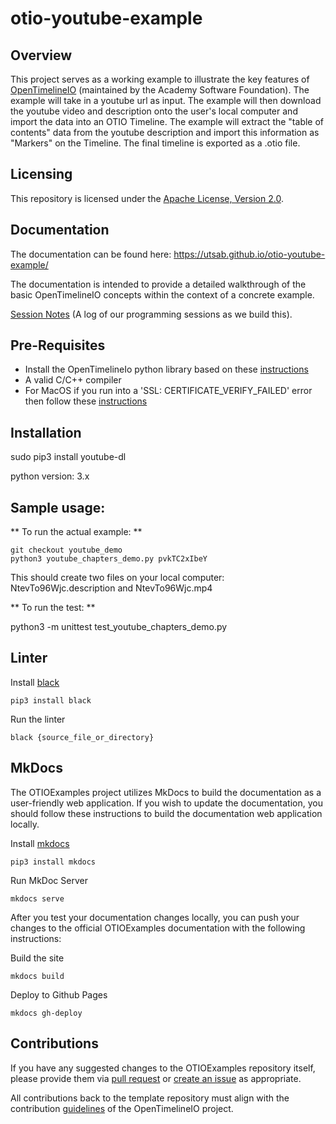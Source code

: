 # otio-youtube-example


## Overview

This project serves as a working example to illustrate the key features of [OpenTimelineIO](https://github.com/AcademySoftwareFoundation/OpenTimelineIO) (maintained by the Academy Software Foundation).  The example will take in a youtube url as input.  The example will then download the youtube video and description onto the user's local computer and import the data into an OTIO Timeline.  The example will extract the "table of contents" data from the youtube description and import this information as "Markers" on the Timeline.  The final timeline is exported as a .otio file. 

## Licensing

This repository is licensed under the [Apache License, Version 2.0](LICENSE.md). 

## Documentation 

The documentation can be found here: https://utsab.github.io/otio-youtube-example/ 

The documentation is intended to provide a detailed walkthrough of the basic OpenTimelineIO concepts within the context of a concrete example. 

[Session Notes](https://docs.google.com/document/d/1czIu3xKXr1FmEl88fZekUPy1aaqnHXF-8M3AwJ78BHs/edit) (A log of our programming sessions as we build this). 


## Pre-Requisites

* Install the OpenTimelineIo python library based on these [instructions](https://opentimelineio.readthedocs.io/en/latest/tutorials/quickstart.html)
* A valid C/C++ compiler
* For MacOS if you run into a 'SSL: CERTIFICATE_VERIFY_FAILED' error then follow these [instructions](https://stackoverflow.com/questions/50236117/scraping-ssl-certificate-verify-failed-error-for-http-en-wikipedia-org)

## Installation

sudo pip3 install youtube-dl

python version: 3.x

## Sample usage: 


** To run the actual example: **

```git checkout youtube_demo```     
```python3 youtube_chapters_demo.py pvkTC2xIbeY```

This should create two files on your local computer: NtevTo96Wjc.description and NtevTo96Wjc.mp4

** To run the test: **

python3 -m unittest test_youtube_chapters_demo.py


## Linter
Install [black](https://github.com/psf/black)
```
pip3 install black
```
Run the linter
```
black {source_file_or_directory}
```

## MkDocs

The OTIOExamples project utilizes MkDocs to build the documentation as a user-friendly web application.  If you wish to update the documentation, you should follow these instructions to build the documentation web application locally.  

Install [mkdocs](https://www.mkdocs.org/getting-started/)
```
pip3 install mkdocs
```

Run MkDoc Server
```
mkdocs serve
```

After you test your documentation changes locally, you can push your changes to the official OTIOExamples documentation with the following instructions: 


Build the site
``` 
mkdocs build
```

Deploy to Github Pages
```
mkdocs gh-deploy 
```


## Contributions

If you have any suggested changes to the OTIOExamples repository itself, 
please provide them via [pull request](../../pulls) or [create an issue](../../issues) as appropriate. 

All contributions back to the template repository must align with the contribution
[guidelines](https://opentimelineio.readthedocs.io/en/latest/tutorials/contributing.html) 
of the OpenTimelineIO project.


